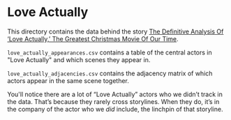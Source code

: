 # Love Actually

This directory contains the data behind the story [The Definitive Analysis Of ‘Love Actually,’ The Greatest Christmas Movie Of Our Time](https://fivethirtyeight.com/features/the-definitive-analysis-of-love-actually-the-greatest-christmas-movie-of-our-time/).


`love_actually_appearances.csv` contains a table of the central actors in "Love Actually" and which scenes they appear in.

`love_actually_adjacencies.csv` contains the adjacency matrix of which actors appear in the same scene together.

You'll notice there are a lot of “Love Actually” actors who we didn’t track in the data. That’s because they rarely cross storylines. When they do, it’s in the company of the actor who we *did* include, the linchpin of that storyline.
